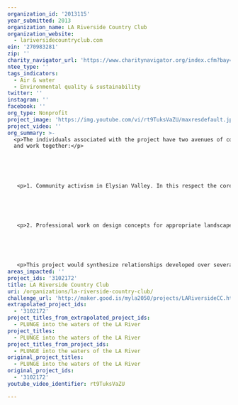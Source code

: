```yaml
---
organization_id: '2013115'
year_submitted: 2013
organization_name: LA Riverside Country Club
organization_website:
  - lariversidecountryclub.com
ein: '270983281'
zip: ''
charity_navigator_url: 'https://www.charitynavigator.org/index.cfm?bay=search.profile&ein=270983281'
ntee_type: ''
tags_indicators:
  - Air & water
  - Environmental quality & sustainability
twitter: ''
instagram: ''
facebook: ''
org_type: Nonprofit
project_image: 'https://img.youtube.com/vi/rt9TuksVaZU/maxresdefault.jpg'
project_video: ''
org_summary: >-
  <p>The individuals associated with the project have two avenues of connection
  and work together:</p>
   
   
   
   
   
   <p>1. Community activism in Elysian Valley. In this respect the core resident participants have worked together on several environmental issues. These include organize a large public response to environmental justice issues with air quality, doing work to identify and cause watershed violators to be permitted and improve their practices in the local area.</p>
   
   
   
   
   
   <p>2. Professional work on design concepts for appropriate landscape and built environments in the LA River region. The architects and artists on various conceptual plans for LA River centric projects.</p>
   
   
   
   
   
   <p>This project would synthesize relationships developed over several years between the members of the team by giving focus to an on-the ground experimental project.</p>
areas_impacted: ''
project_ids: '3102172'
title: LA Riverside Country Club
uri: /organizations/la-riverside-country-club/
challenge_url: 'http://maker.good.is/myla2050/projects/LARiversideCC.html'
extrapolated_project_ids:
  - '3102172'
project_titles_from_extrapolated_project_ids:
  - PLUNGE into the waters of the LA River
project_titles:
  - PLUNGE into the waters of the LA River
project_titles_from_project_ids:
  - PLUNGE into the waters of the LA River
original_project_titles:
  - PLUNGE into the waters of the LA River
original_project_ids:
  - '3102172'
youtube_video_identifier: rt9TuksVaZU

---
```

